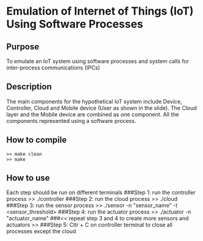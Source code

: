 # Emulation of Internet of Things (IoT) Using Software Processes
## Purpose
To emulate an IoT system using software processes and system calls for
inter-process communications (IPCs)
## Description
The main components for the hypothetical IoT system include Device, Controller, Cloud and Mobile device (User as shown in the slide). The Cloud layer and the Mobile device are combined as one component. All the components represented using a software process.
## How to compile
	>> make clean
	>> make
## How to use
Each step should be run on different terminals
###Step 1: run the controller process
			>> ./controller
###Step 2: run the cloud process
			>> ./cloud
###Step 3: run the sensor process
			>> ./sensor -n "sensor_name" -t <sensor_threshold>
###Step 4: run the actuator process
			>> ./actuator -n "actuator_name"
###<< repeat step 3 and 4 to create more sensors and actuators >>
###Step 5: Cltr + C on controller terminal to close all processes except the cloud

